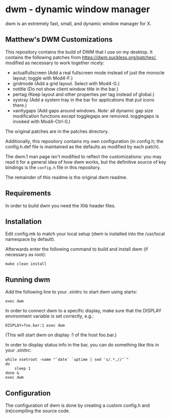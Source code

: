 dwm - dynamic window manager
============================
dwm is an extremely fast, small, and dynamic window manager for X.

Matthew's DWM Customizations
----------------------------

This repository contains the build of DWM that I use on my desktop. It
contains the following patches from https://dwm.suckless.org/patches/,
modified as necessary to work together nicely:

 * actualfullscreen (Add a real fullscreen mode instead of just the
                     monocle layout; toggle with Mod4-F.)
 * gridmode     (Add a grid layout. Select with Mod4-G.)
 * notitle      (Do not show client window title in the bar.)
 * pertag       (Keep layout and other properties per tag instead of global.)
 * systray      (Add a system tray in the bar for applications that put icons
                 there.)
 * vanitygaps   (Add gaps around windows. _Note_: all dynamic gap size
                 modification functions except togglegaps are removed.
		 togglegaps is invoked with Mod4-Ctrl-0.)

The original patches are in the patches directory.

Additionally, this repository contains my own configuration (in config.h; the
config.h.def file is maintained as the defaults as modified by each patch).

The dwm.1 man page isn't modified to reflect the customizations: you may read
it for a general idea of how dwm works, but the definitive source of key
bindings is the `config.h` file in this repository.

The remainder of this readme is the original dwm readme.


Requirements
------------
In order to build dwm you need the Xlib header files.


Installation
------------
Edit config.mk to match your local setup (dwm is installed into
the /usr/local namespace by default).

Afterwards enter the following command to build and install dwm (if
necessary as root):

    make clean install


Running dwm
-----------
Add the following line to your .xinitrc to start dwm using startx:

    exec dwm

In order to connect dwm to a specific display, make sure that
the DISPLAY environment variable is set correctly, e.g.:

    DISPLAY=foo.bar:1 exec dwm

(This will start dwm on display :1 of the host foo.bar.)

In order to display status info in the bar, you can do something
like this in your .xinitrc:

    while xsetroot -name "`date` `uptime | sed 's/.*,//'`"
    do
    	sleep 1
    done &
    exec dwm


Configuration
-------------
The configuration of dwm is done by creating a custom config.h
and (re)compiling the source code.
